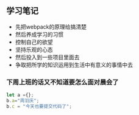 ## 学习笔记
* 先把webpack的原理给搞清楚
* 然后养成学习的习惯
* 控制自己的欲望
* 坚持乐观的心态
* 然后投入到一些项目里面去
* 争取把所学的知识运用到生活中有意义的事情中去
### 下周上班的话又不知道要怎么面对晨会了
```javascript
let a ={};
b.a="周羽庆";
b.c = "今天也要提交代码了";
```
